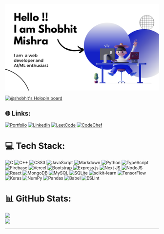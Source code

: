![image](/img2.png)

[![@shobhit's Holopin board](https://holopin.me/shobhit)](https://holopin.io/@shobhit)

## 🌐 Links:

[![Portfolio](https://img.shields.io/badge/Portfolio-web%20to%20show%20my%20work-blue)](https://portfolio-project-test-n44qdbunu-shobhit-mishra-02.vercel.app/)
[![LinkedIn](https://img.shields.io/badge/LinkedIn-Social%20platform%20for%20working%20professional-blue)](https://www.linkedin.com/in/shobhit-mishra-915067228/)
[![LeetCode](https://img.shields.io/badge/LeetCode-A%20platform%20for%20practicing%20DSA-blue)](https://leetcode.com/Shobhit-Mishra-02/)
[![CodeChef](https://img.shields.io/badge/CodeChef-A%20platform%20for%20practicing%20CP-blue)](https://www.codechef.com/users/shobhit_2002)

# 💻 Tech Stack:

![C](https://img.shields.io/badge/c-%2300599C.svg?style=for-the-badge&logo=c&logoColor=white) ![C++](https://img.shields.io/badge/c++-%2300599C.svg?style=for-the-badge&logo=c%2B%2B&logoColor=white) ![CSS3](https://img.shields.io/badge/css3-%231572B6.svg?style=for-the-badge&logo=css3&logoColor=white) ![JavaScript](https://img.shields.io/badge/javascript-%23323330.svg?style=for-the-badge&logo=javascript&logoColor=%23F7DF1E) ![Markdown](https://img.shields.io/badge/markdown-%23000000.svg?style=for-the-badge&logo=markdown&logoColor=white) ![Python](https://img.shields.io/badge/python-3670A0?style=for-the-badge&logo=python&logoColor=ffdd54) ![TypeScript](https://img.shields.io/badge/typescript-%23007ACC.svg?style=for-the-badge&logo=typescript&logoColor=white) ![Firebase](https://img.shields.io/badge/firebase-%23039BE5.svg?style=for-the-badge&logo=firebase) ![Vercel](https://img.shields.io/badge/vercel-%23000000.svg?style=for-the-badge&logo=vercel&logoColor=white) ![Bootstrap](https://img.shields.io/badge/bootstrap-%23563D7C.svg?style=for-the-badge&logo=bootstrap&logoColor=white) ![Express.js](https://img.shields.io/badge/express.js-%23404d59.svg?style=for-the-badge&logo=express&logoColor=%2361DAFB) ![Next JS](https://img.shields.io/badge/Next-black?style=for-the-badge&logo=next.js&logoColor=white) ![NodeJS](https://img.shields.io/badge/node.js-6DA55F?style=for-the-badge&logo=node.js&logoColor=white) ![React](https://img.shields.io/badge/react-%2320232a.svg?style=for-the-badge&logo=react&logoColor=%2361DAFB) ![MongoDB](https://img.shields.io/badge/MongoDB-%234ea94b.svg?style=for-the-badge&logo=mongodb&logoColor=white) ![MySQL](https://img.shields.io/badge/mysql-%2300f.svg?style=for-the-badge&logo=mysql&logoColor=white) ![SQLite](https://img.shields.io/badge/sqlite-%2307405e.svg?style=for-the-badge&logo=sqlite&logoColor=white) ![scikit-learn](https://img.shields.io/badge/scikit--learn-%23F7931E.svg?style=for-the-badge&logo=scikit-learn&logoColor=white) ![TensorFlow](https://img.shields.io/badge/TensorFlow-%23FF6F00.svg?style=for-the-badge&logo=TensorFlow&logoColor=white) ![Keras](https://img.shields.io/badge/Keras-%23D00000.svg?style=for-the-badge&logo=Keras&logoColor=white) ![NumPy](https://img.shields.io/badge/numpy-%23013243.svg?style=for-the-badge&logo=numpy&logoColor=white) ![Pandas](https://img.shields.io/badge/pandas-%23150458.svg?style=for-the-badge&logo=pandas&logoColor=white) ![Babel](https://img.shields.io/badge/Babel-F9DC3e?style=for-the-badge&logo=babel&logoColor=black) ![ESLint](https://img.shields.io/badge/ESLint-4B3263?style=for-the-badge&logo=eslint&logoColor=white)

# 📊 GitHub Stats:

![](https://github-readme-stats.vercel.app/api?username=Shobhit-Mishra-02&theme=dark&hide_border=false&include_all_commits=false&count_private=false)<br/>
![](https://github-readme-streak-stats.herokuapp.com/?user=Shobhit-Mishra-02&theme=dark&hide_border=false)<br/>

<!-- ![](https://github-readme-stats.vercel.app/api/top-langs/?username=Shobhit-Mishra-02&theme=dark&hide_border=false&include_all_commits=false&count_private=false&layout=compact) -->

---

<!-- [![](https://visitcount.itsvg.in/api?id=Shobhit-Mishra-02&icon=0&color=0)](https://visitcount.itsvg.in) -->

<!-- Proudly created with GPRM ( https://gprm.itsvg.in ) -->
